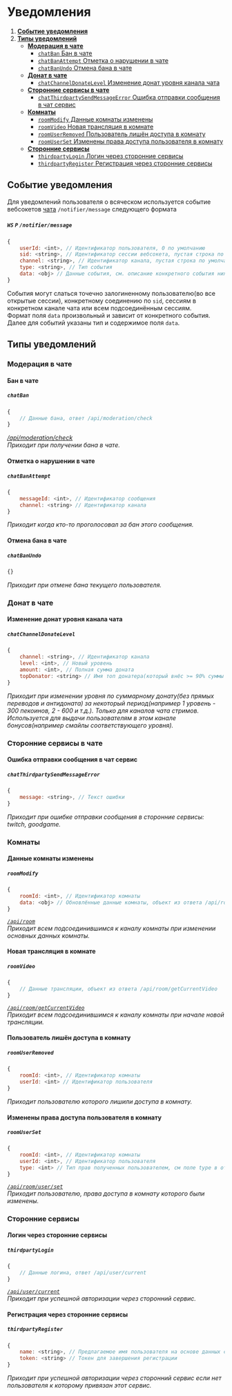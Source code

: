 Уведомления
===========
1. [**Событие уведомления**](#Событие-уведомления)
2. [**Типы уведомлений**](#Типы-уведомлений)
    - [**Модерация в чате**](#Модерация-в-чате)
        - [`chatBan` Бан в чате](#Бан-в-чате)
        - [`chatBanAttempt` Отметка о нарушении в чате](#Отметка-о-нарушении-в-чате)
        - [`chatBanUndo` Отмена бана в чате](#Отмена-бана-в-чате)
    - [**Донат в чате**](#Донат-в-чате)
        - [`chatChannelDonateLevel` Изменение донат уровня канала чата](#Изменение-донат-уровня-канала-чата)
    - [**Сторонние сервисы в чате**](#Сторонние-сервисы-в-чате)
        - [`chatThirdpartySendMessageError` Ошибка отправки сообщения в чат сервис](#Ошибка-отправки-сообщения-в-чат-сервис)
    - [**Комнаты**](#Комнаты)
        - [`roomModify` Данные комнаты изменены](#Данные-комнаты-изменены)
        - [`roomVideo` Новая трансляция в комнате](#Новая-трансляция-в-комнате)
        - [`roomUserRemoved` Пользователь лишён доступа в комнату](#Пользователь-лишён-доступа-в-комнату)
        - [`roomUserSet` Изменены права доступа пользователя в комнату](#Изменены-права-доступа-пользователя-в-комнату)
    - [**Сторонние сервисы**](#Сторонние-сервисы)
        - [`thirdpartyLogin` Логин через сторонние сервисы](#Логин-через-сторонние-сервисы)
        - [`thirdpartyRegister` Регистрация через сторонние сервисы](#Регистрация-через-сторонние-сервисы)


Событие уведомления
-------------------
Для уведомлений пользователя о всяческом используется событие вебсокетов [чата](chat.md#Протокол-взаимодействия) `/notifier/message` следующего формата
##### `WS` `P` `/notifier/message`
```js
{
    userId: <int>, // Идентификатор пользователя, 0 по умолчанию
    sid: <string>, // Идентификатор сессии вебсокета, пустая строка по умолчания
    channel: <string>, // Идентификатор канала, пустая строка по умолчания
    type: <string>, // Тип события
    data: <obj> // Данные события, см. описание конкретного события ниже
}
```
События могут слаться точечно залогиненному пользователю(во все открытые сессии), конкретному соединению по `sid`, сессиям в конкретном канале чата или всем подсоединённым сессиям.  
Формат поля `data` произвольный и зависит от конкретного события. Далее для событий указаны тип и содержимое поля `data`.


Типы уведомлений
----------------


### Модерация в чате

#### Бан в чате
##### `chatBan`
```js
{
    // Данные бана, ответ /api/moderation/check
}
```
*[/api/moderation/check](admin.md#Проверить-забанен-ли-пользователь)*  
*Приходит при получении бана в чате.*


#### Отметка о нарушении в чате
##### `chatBanAttempt`
```js
{
    messageId: <int>, // Идентификатор сообщения
    channel: <string> // Идентификатор канала
}
```
*Приходит когда кто-то проголосовал за бан этого сообщения.*


#### Отмена бана в чате
##### `chatBanUndo`
```js
{}
```
*Приходит при отмене бана текущего пользователя.*


### Донат в чате

#### Изменение донат уровня канала чата
##### `chatChannelDonateLevel`
```js
{
    channel: <string>, // Идентификатор канала
    level: <int>, // Новый уровень
    amount: <int>, // Полная сумма доната
    topDonator: <string> // Имя топ донатера(который внёс >= 90% суммы текущего доната за рассматриваемый период)
}
```
*Приходит при изменении уровня по суммарному донату(без прямых переводов и антидоната) за некоторый период(например 1 уровень - 300 пекоинов, 2 - 600 и т.д.). Только для каналов чата стримов. Используется для выдачи пользователям в этом канале бонусов(например смайлы соответствующего уровня).*


### Сторонние сервисы в чате

#### Ошибка отправки сообщения в чат сервис
##### `chatThirdpartySendMessageError`
```js
{
    message: <string>, // Текст ошибки
}
```
*Приходит при ошибке отправки сообщения в сторонние сервисы: twitch, goodgame.*


### Комнаты

#### Данные комнаты изменены
##### `roomModify`
```js
{
    roomId: <int>, // Идентификатор комнаты
    data: <obj> // Обновлённые данные комнаты, объект из ответа /api/room
}
```
*[`/api/room`](room.md#Данные-комнаты)*  
*Приходит всем подсоединившимся к каналу комнаты при изменении основных данных комнаты.*


#### Новая трансляция в комнате
##### `roomVideo`
```js
{
    // Данные трансляции, объект из ответа /api/room/getCurrentVideo
}
```
*[`/api/room/getCurrentVideo`](room.md#Текущая-трансляция-комнаты)*  
*Приходит всем подсоединившимся к каналу комнаты при начале новой трансляции.*


#### Пользователь лишён доступа в комнату
##### `roomUserRemoved`
```js
{
    roomId: <int>, // Идентификатор комнаты
    userId: <int> // Идентификатор пользователя
}
```
*Приходит пользователю которого лишили доступа в комнату.*


#### Изменены права доступа пользователя в комнату
##### `roomUserSet`
```js
{
    roomId: <int>, // Идентификатор комнаты
    userId: <int>, // Идентификатор пользователя
    type: <int> // Тип прав полученных пользователем, см поле type в ответе запроса /api/room/user/set
}
```
*[`/api/room/user/set`](room.md#Изменить-права-доступа-пользователя-в-комнату)*  
*Приходит пользователю, права доступа в комнату которого были изменены.*


### Сторонние сервисы

#### Логин через сторонние сервисы
##### `thirdpartyLogin`
```js
{
    // Данные логина, ответ /api/user/current
}
```
*[`/api/user/current`](common.md#Данные-текущего-пользователя)*  
*Приходит при успешной авторизации через сторонний сервис.*


#### Регистрация через сторонние сервисы
##### `thirdpartyRegister`
```js
{
    name: <string>, // Предлагаемое имя пользователя на основе данных стороннего сервиса
    token: <string> // Токен для завершения регистрации
}
```
*Приходит при успешной авторизации через сторонний сервис если нет пользователя к которому привязан этот сервис.*
